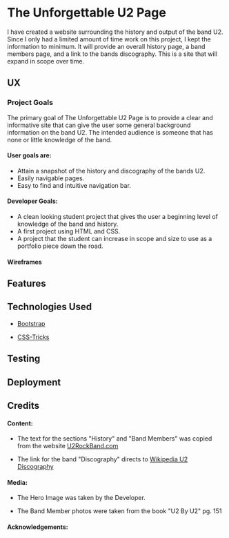# **The Unforgettable U2 Page**

I have created a website surrounding the history and output of the band U2. Since I only had a limited amount of time work on this project, I kept the information to minimum. It will provide an overall history page, a band members page, and a link to the bands discography. This is a site that will expand in scope over time.

## **UX**

### **Project Goals**

The primary goal of The Unforgettable U2 Page is to provide a clear and informative site that can give the user some general background information on the band U2. The intended audience is someone that has none or little knowledge of the band.

#### User goals are:

 * Attain a snapshot of the history and discography of the bands U2.
 * Easily navigable pages.
 * Easy to find and intuitive navigation bar.

 #### Developer Goals:

 * A clean looking student project that gives the user a beginning level of knowledge of the band and history.
 * A first project using HTML and CSS.
 * A project that the student can increase in scope and size to use as a portfolio piece down the road. 

 #### Wireframes



## **Features**

## **Technologies Used**
* <a href="https://getbootstrap.com/" target="_blank">Bootstrap</a>

* <a href="https://css-tricks.com/" target="_blank">CSS-Tricks</a>

## **Testing**

## **Deployment**

## **Credits**

#### Content:
* The text for the sections "History" and "Band Members" was copied from the website <a href="http://www.u2rockband.com/index.html" target="_blank">U2RockBand.com</a> 

* The link for the band "Discography" directs to <a href="https://en.wikipedia.org/wiki/U2_discography" target="_blank">Wikipedia U2 Discography</a>

#### Media:
* The Hero Image was taken by the Developer.

* The Band Member photos were taken from the book "U2 By U2" pg. 151

#### Acknowledgements: